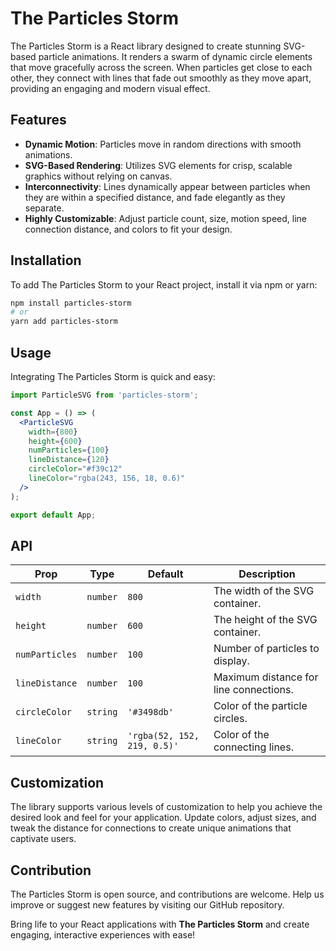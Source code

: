 # The Particles Storm

The Particles Storm is a React library designed to create stunning SVG-based particle animations. It renders a swarm of dynamic circle elements that move gracefully across the screen. When particles get close to each other, they connect with lines that fade out smoothly as they move apart, providing an engaging and modern visual effect.

## Features
- **Dynamic Motion**: Particles move in random directions with smooth animations.
- **SVG-Based Rendering**: Utilizes SVG elements for crisp, scalable graphics without relying on canvas.
- **Interconnectivity**: Lines dynamically appear between particles when they are within a specified distance, and fade elegantly as they separate.
- **Highly Customizable**: Adjust particle count, size, motion speed, line connection distance, and colors to fit your design.

## Installation
To add The Particles Storm to your React project, install it via npm or yarn:
```bash
npm install particles-storm
# or
yarn add particles-storm
```

## Usage
Integrating The Particles Storm is quick and easy:
```jsx
import ParticleSVG from 'particles-storm';

const App = () => (
  <ParticleSVG
    width={800}
    height={600}
    numParticles={100}
    lineDistance={120}
    circleColor="#f39c12"
    lineColor="rgba(243, 156, 18, 0.6)"
  />
);

export default App;
```

## API
| Prop           | Type     | Default                   | Description                                |
|----------------|----------|---------------------------|--------------------------------------------|
| `width`        | `number` | `800`                     | The width of the SVG container.           |
| `height`       | `number` | `600`                     | The height of the SVG container.          |
| `numParticles` | `number` | `100`                     | Number of particles to display.           |
| `lineDistance` | `number` | `100`                     | Maximum distance for line connections.    |
| `circleColor`  | `string` | `'#3498db'`              | Color of the particle circles.            |
| `lineColor`    | `string` | `'rgba(52, 152, 219, 0.5)'` | Color of the connecting lines.            |

## Customization
The library supports various levels of customization to help you achieve the desired look and feel for your application. Update colors, adjust sizes, and tweak the distance for connections to create unique animations that captivate users.

## Contribution
The Particles Storm is open source, and contributions are welcome. Help us improve or suggest new features by visiting our GitHub repository.

Bring life to your React applications with **The Particles Storm** and create engaging, interactive experiences with ease!
